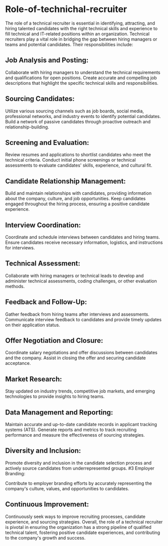 # Role-of-technichal-recruiter
The role of a technical recruiter is essential in identifying, attracting, and hiring talented candidates with the right technical skills and experience to fill technical and IT-related positions within an organization. Technical recruiters play a vital role in bridging the gap between hiring managers or teams and potential candidates. Their responsibilities include:
## Job Analysis and Posting:

Collaborate with hiring managers to understand the technical requirements and qualifications for open positions.
Create accurate and compelling job descriptions that highlight the specific technical skills and responsibilities.
## Sourcing Candidates:

Utilize various sourcing channels such as job boards, social media, professional networks, and industry events to identify potential candidates.
Build a network of passive candidates through proactive outreach and relationship-building.
## Screening and Evaluation:

Review resumes and applications to shortlist candidates who meet the technical criteria.
Conduct initial phone screenings or technical assessments to evaluate candidates' skills, experience, and cultural fit.
## Candidate Relationship Management:

Build and maintain relationships with candidates, providing information about the company, culture, and job opportunities.
Keep candidates engaged throughout the hiring process, ensuring a positive candidate experience.
## Interview Coordination:

Coordinate and schedule interviews between candidates and hiring teams.
Ensure candidates receive necessary information, logistics, and instructions for interviews.
## Technical Assessment:

Collaborate with hiring managers or technical leads to develop and administer technical assessments, coding challenges, or other evaluation methods.
## Feedback and Follow-Up:

Gather feedback from hiring teams after interviews and assessments.
Communicate interview feedback to candidates and provide timely updates on their application status.
## Offer Negotiation and Closure:

Coordinate salary negotiations and offer discussions between candidates and the company.
Assist in closing the offer and securing candidate acceptance.
## Market Research:

Stay updated on industry trends, competitive job markets, and emerging technologies to provide insights to hiring teams.
## Data Management and Reporting:

Maintain accurate and up-to-date candidate records in applicant tracking systems (ATS).
Generate reports and metrics to track recruiting performance and measure the effectiveness of sourcing strategies.
## Diversity and Inclusion:

Promote diversity and inclusion in the candidate selection process and actively source candidates from underrepresented groups.
#3 Employer Branding:

Contribute to employer branding efforts by accurately representing the company's culture, values, and opportunities to candidates.
## Continuous Improvement:

Continuously seek ways to improve recruiting processes, candidate experience, and sourcing strategies.
Overall, the role of a technical recruiter is pivotal in ensuring the organization has a strong pipeline of qualified technical talent, fostering positive candidate experiences, and contributing to the company's growth and success.





